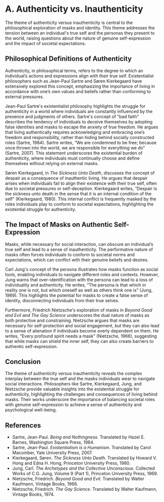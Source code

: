# A. Authenticity vs. Inauthenticity

The theme of authenticity versus inauthenticity is central to the philosophical exploration of masks and identity. This theme addresses the tension between an individual's true self and the personas they present to the world, raising questions about the nature of genuine self-expression and the impact of societal expectations.

## Philosophical Definitions of Authenticity

Authenticity, in philosophical terms, refers to the degree to which an individual’s actions and expressions align with their true self. Existentialist philosophers such as Jean-Paul Sartre and Søren Kierkegaard have extensively explored this concept, emphasizing the importance of living in accordance with one’s own values and beliefs rather than conforming to external pressures.

Jean-Paul Sartre's existentialist philosophy highlights the struggle for authenticity in a world where individuals are constantly influenced by the presence and judgments of others. Sartre's concept of "bad faith" describes the tendency of individuals to deceive themselves by adopting false identities and masks to escape the anxiety of true freedom. He argues that living authentically requires acknowledging and embracing one’s freedom and responsibility, rather than hiding behind socially constructed roles (Sartre, 1984). Sartre writes, “We are condemned to be free; because once thrown into the world, we are responsible for everything we do” (Sartre, 2007). This statement underscores the existential burden of authenticity, where individuals must continually choose and define themselves without relying on external masks.

Søren Kierkegaard, in *The Sickness Unto Death*, discusses the concept of despair as a consequence of inauthentic living. He argues that despair arises when individuals fail to align their existence with their true self, often due to societal pressures or self-deception. Kierkegaard writes, “Despair is the sickness unto death in the sense that it is an internal condition of the self” (Kierkegaard, 1980). This internal conflict is frequently masked by the roles individuals play to conform to societal expectations, highlighting the existential struggle for authenticity.

## The Impact of Masks on Authentic Self-Expression

Masks, while necessary for social interaction, can obscure an individual’s true self and lead to a sense of inauthenticity. The performative nature of masks often forces individuals to conform to societal norms and expectations, which can conflict with their genuine beliefs and desires.

Carl Jung's concept of the persona illustrates how masks function as social tools, enabling individuals to navigate different roles and contexts. However, Jung warns that over-identification with the persona can lead to a loss of individuality and authenticity. He writes, “The persona is that which in reality one is not, but which oneself as well as others think one is” (Jung, 1969). This highlights the potential for masks to create a false sense of identity, disconnecting individuals from their true selves.

Furthermore, Friedrich Nietzsche's exploration of masks in *Beyond Good and Evil* and *The Gay Science* underscores the dual nature of masks as both protective and constraining. Nietzsche argues that masks are necessary for self-protection and social engagement, but they can also lead to a sense of alienation if individuals become overly dependent on them. He writes, “Every profound spirit needs a mask” (Nietzsche, 1966), suggesting that while masks can shield the inner self, they can also create barriers to authentic self-expression.

## Conclusion

The theme of authenticity versus inauthenticity reveals the complex interplay between the true self and the masks individuals wear to navigate social interactions. Philosophers like Sartre, Kierkegaard, Jung, and Nietzsche provide valuable insights into the existential struggle for authenticity, highlighting the challenges and consequences of living behind masks. Their works underscore the importance of balancing societal roles with genuine self-expression to achieve a sense of authenticity and psychological well-being.

## References

- Sartre, Jean-Paul. *Being and Nothingness*. Translated by Hazel E. Barnes, Washington Square Press, 1984.
- Sartre, Jean-Paul. *Existentialism is a Humanism*. Translated by Carol Macomber, Yale University Press, 2007.
- Kierkegaard, Søren. *The Sickness Unto Death*. Translated by Howard V. Hong and Edna H. Hong, Princeton University Press, 1980.
- Jung, Carl. *The Archetypes and the Collective Unconscious*. Collected Works of C.G. Jung, Volume 9 (Part 1), Princeton University Press, 1969.
- Nietzsche, Friedrich. *Beyond Good and Evil*. Translated by Walter Kaufmann, Vintage Books, 1966.
- Nietzsche, Friedrich. *The Gay Science*. Translated by Walter Kaufmann, Vintage Books, 1974.
